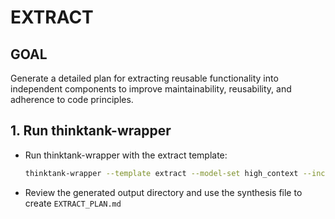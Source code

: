# EXTRACT

## GOAL
Generate a detailed plan for extracting reusable functionality into independent components to improve maintainability, reusability, and adherence to code principles.

## 1. Run thinktank-wrapper
- Run thinktank-wrapper with the extract template:
    ```bash
    thinktank-wrapper --template extract --model-set high_context --include-philosophy --include-glance ./
    ```
- Review the generated output directory and use the synthesis file to create `EXTRACT_PLAN.md`